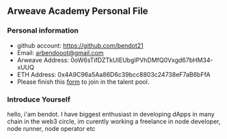 ## Arweave Academy Personal File

### Personal information

- github account: https://github.com/bendot21
- Email: arbendooot@gmail.com
- Arweave Address: 0oW6sTifDZTkUIEUbgIPVhDMfQ0Vxgd67bHM34-xUUQ
- ETH Address: 0x4A9C96a5Aa86D6c39bcc8803c24738eF7aB6bFfA
- Please finish this [form](https://docs.google.com/forms/d/e/1FAIpQLSfWA5fIIcBgmRppm3jNz5vmf9Mai_QMVil-2pO4r7YKn_Zhtw/viewform?usp=sf_link) to join in the talent pool.

### Introduce Yourself
 hello, i'am bendot. I have biggest enthusiast in developing dApps in many chain in the web3 circle, im curently working a freelance in node developer, node runner, node operator etc
